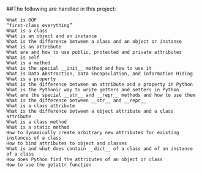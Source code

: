##The following are handled in this project:

	What is OOP
	“first-class everything”
	What is a class
	What is an object and an instance
	What is the difference between a class and an object or instance
	What is an attribute
	What are and how to use public, protected and private attributes
	What is self
	What is a method
	What is the special __init__ method and how to use it
	What is Data Abstraction, Data Encapsulation, and Information Hiding
	What is a property
	What is the difference between an attribute and a property in Python
	What is the Pythonic way to write getters and setters in Python
	What are the special __str__ and __repr__ methods and how to use them
	What is the difference between __str__ and __repr__
	What is a class attribute
	What is the difference between a object attribute and a class attribute
	What is a class method
	What is a static method
	How to dynamically create arbitrary new attributes for existing instances of a class
	How to bind attributes to object and classes
	What is and what does contain __dict__ of a class and of an instance of a class
	How does Python find the attributes of an object or class
	How to use the getattr function
